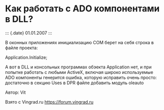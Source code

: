 Как работать с ADO компонентами в DLL?
======================================

::: {.date}
01.01.2007
:::

В оконных приложениях инициализацию COM берет на себя строка в файле
проекта:

Application.Initialize;

А вот в DLL и консольных программах обэекта Application нет, и при
попытке работать с любыми ActiveX, включая широко используемые ADO
компоненты генерится ошибка, которую исправить очень просто: достаточно
в секцию Uses в DPR файле добавить модуль oleauto

Автор: Vit

Взято с Vingrad.ru <https://forum.vingrad.ru>
